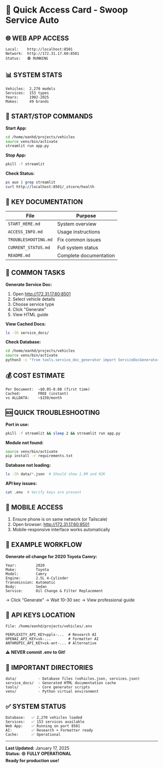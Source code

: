 # 🚗 Quick Access Card - Swoop Service Auto

## 🌐 WEB APP ACCESS
```
Local:    http://localhost:8501
Network:  http://172.31.17.60:8501
Status:   🟢 RUNNING
```

## 📊 SYSTEM STATS
```
Vehicles:  2,270 models
Services:  153 types
Years:     1902-2025
Makes:     49 brands
```

## 🚀 START/STOP COMMANDS

**Start App:**
```bash
cd /home/eanhd/projects/vehicles
source venv/bin/activate
streamlit run app.py
```

**Stop App:**
```bash
pkill -f streamlit
```

**Check Status:**
```bash
ps aux | grep streamlit
curl http://localhost:8501/_stcore/health
```

## 📖 KEY DOCUMENTATION

| File | Purpose |
|------|---------|
| `START_HERE.md` | System overview |
| `ACCESS_INFO.md` | Usage instructions |
| `TROUBLESHOOTING.md` | Fix common issues |
| `CURRENT_STATUS.md` | Full system status |
| `README.md` | Complete documentation |

## 🔧 COMMON TASKS

**Generate Service Doc:**
1. Open http://172.31.17.60:8501
2. Select vehicle details
3. Choose service type
4. Click "Generate"
5. View HTML guide

**View Cached Docs:**
```bash
ls -lh service_docs/
```

**Check Database:**
```bash
cd /home/eanhd/projects/vehicles
source venv/bin/activate
python3 -c "from tools.service_doc_generator import ServiceDocGenerator; g=ServiceDocGenerator(); print(f'{len(g.vehicles)} vehicles, {len(g.services)} services')"
```

## 💰 COST ESTIMATE
```
Per Document:  ~$0.05-0.08 (first time)
Cached:        FREE (instant)
vs ALLDATA:    ~$150/month
```

## 🆘 QUICK TROUBLESHOOTING

**Port in use:**
```bash
pkill -f streamlit && sleep 2 && streamlit run app.py
```

**Module not found:**
```bash
source venv/bin/activate
pip install -r requirements.txt
```

**Database not loading:**
```bash
ls -lh data/*.json  # Should show 1.9M and 92K
```

**API key issues:**
```bash
cat .env  # Verify keys are present
```

## 📱 MOBILE ACCESS

1. Ensure phone is on same network (or Tailscale)
2. Open browser: http://172.31.17.60:8501
3. Mobile-responsive interface works automatically

## 🎯 EXAMPLE WORKFLOW

**Generate oil change for 2020 Toyota Camry:**
```
Year:         2020
Make:         Toyota
Model:        Camry
Engine:       2.5L 4-Cylinder
Transmission: Automatic
Body:         Sedan
Service:      Oil Change & Filter Replacement
```
→ Click "Generate" → Wait 10-30 sec → View professional guide

## 🔑 API KEYS LOCATION
```
File: /home/eanhd/projects/vehicles/.env

PERPLEXITY_API_KEY=pplx-...  # Research AI
OPENAI_API_KEY=sk-...        # Formatter AI
ANTHROPIC_API_KEY=sk-ant-... # Alternative
```

⚠️ **NEVER commit .env to Git!**

## 📂 IMPORTANT DIRECTORIES
```
data/          - Database files (vehicles.json, services.json)
service_docs/  - Generated HTML documentation cache
tools/         - Core generator scripts
venv/          - Python virtual environment
```

## ✅ SYSTEM STATUS
```
Database:   ✅ 2,270 vehicles loaded
Services:   ✅ 153 services available
Web App:    ✅ Running on port 8501
AI:         ✅ Research + Formatter ready
Cache:      ✅ Operational
```

---

**Last Updated:** January 17, 2025  
**Status:** 🟢 **FULLY OPERATIONAL**  
**Ready for production use!**
